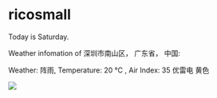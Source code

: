 # ricosmall

Today is Saturday.

Weather infomation of 深圳市南山区， 广东省， 中国: 

Weather: 阵雨, Temperature: 20 ℃ , Air Index: 35 优雷电 黄色

<img src="https://github-readme-stats.vercel.app/api?username=ricosmall&show_icons=true" />
